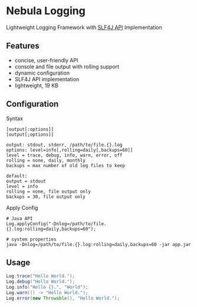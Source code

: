Nebula Logging
==============

Lightweight Logging Framework with [SLF4J API](https://www.slf4j.org) Implementation


Features
--------

* concise, user-friendly API
* console and file output with rolling support
* dynamic configuration
* SLF4J API implementation
* lightweight, 19 KB


Configuration
-------------

Syntax
```
[output[:options]]
[output[;options]]

output: stdout, stderr, /path/to/file.{}.log
options: level=info[,rolling=daily[,backups=60]]
level = trace, debug, info, warn, error, off
rolling = none, daily, monthly
backups = max number of old log files to keep

default:
output = stdout
level = info
rolling = none, file output only
backups = 30, file output only
```

Apply Config
```
# Java API
Log.applyConfig("-Dnlog=/path/to/file.{}.log:rolling=daily,backups=60");

# system properties
java -Dnlog=/path/to/file.{}.log:rolling=daily,backups=60 -jar app.jar
```


Usage
-----

```java
Log.trace("Hello World.");
Log.debug("Hello World.");
Log.info("Hello {}.", "World");
Log.warn(() -> "Hello World.");
Log.error(new Throwable(), "Hello World.");
```
